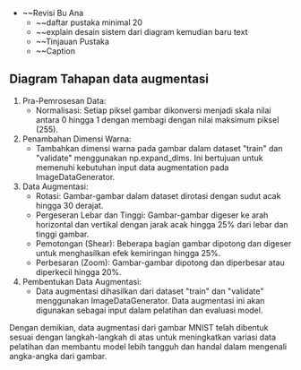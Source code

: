 - ~~Revisi Bu Ana
	- ~~daftar pustaka minimal 20
	- ~~explain desain sistem dari diagram kemudian baru text 
	- ~~Tinjauan Pustaka 
	- ~~Caption


## Diagram Tahapan data augmentasi
1. Pra-Pemrosesan Data:
    - Normalisasi: Setiap piksel gambar dikonversi menjadi skala nilai antara 0 hingga 1 dengan membagi dengan nilai maksimum piksel (255).
2. Penambahan Dimensi Warna:
    - Tambahkan dimensi warna pada gambar dalam dataset "train" dan "validate" menggunakan np.expand_dims. Ini bertujuan untuk memenuhi kebutuhan input data augmentation pada ImageDataGenerator.
3. Data Augmentasi:
    - Rotasi: Gambar-gambar dalam dataset dirotasi dengan sudut acak hingga 30 derajat.
    - Pergeseran Lebar dan Tinggi: Gambar-gambar digeser ke arah horizontal dan vertikal dengan jarak acak hingga 25% dari lebar dan tinggi gambar.
    - Pemotongan (Shear): Beberapa bagian gambar dipotong dan digeser untuk menghasilkan efek kemiringan hingga 25%.
    - Perbesaran (Zoom): Gambar-gambar dipotong dan diperbesar atau diperkecil hingga 20%.
4. Pembentukan Data Augmentasi:
    - Data augmentasi dihasilkan dari dataset "train" dan "validate" menggunakan ImageDataGenerator. Data augmentasi ini akan digunakan sebagai input dalam pelatihan dan evaluasi model.

Dengan demikian, data augmentasi dari gambar MNIST telah dibentuk sesuai dengan langkah-langkah di atas untuk meningkatkan variasi data pelatihan dan membantu model lebih tangguh dan handal dalam mengenali angka-angka dari gambar.

